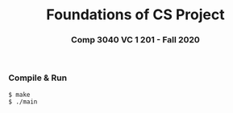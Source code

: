 
<h1 align="center"><strong>Foundations of CS Project</strong></h1>
<h3 align="center"><strong>Comp 3040 VC 1 201 - Fall 2020</strong></h3>

<br>

### Compile & Run
```
$ make
$ ./main
```
